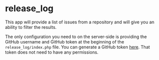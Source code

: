 # release_log
This app will provide a list of issues from a repository and will give you an ability to filter the results.

The only configuration you need to on the server-side is providing the GitHub username and GitHub token at the beginning of the `release_log/index.php` file. You can generate a GitHub token [here](https://github.com/settings/tokens). That token does not need to have any permissions.